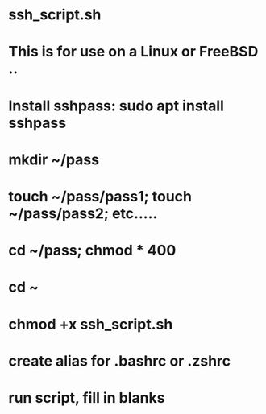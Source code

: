 # ssh_script.sh
# This is for use on a Linux or FreeBSD .. 
# Install sshpass: sudo apt install sshpass
# mkdir ~/pass
# touch ~/pass/pass1; touch ~/pass/pass2; etc.....
# cd ~/pass; chmod * 400
# cd ~
# chmod +x ssh_script.sh
# create alias for .bashrc or .zshrc
# run script, fill in blanks
